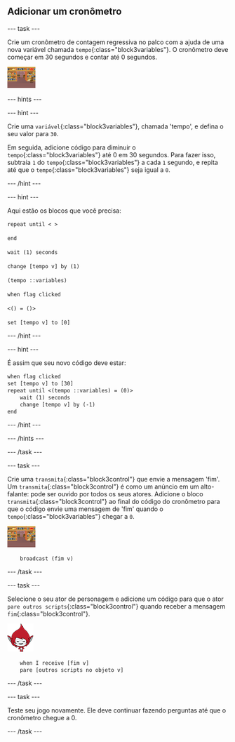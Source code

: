 ## Adicionar um cronômetro

--- task ---

Crie um cronômetro de contagem regressiva no palco com a ajuda de uma nova variável chamada `tempo`{:class="block3variables"}. O cronômetro deve começar em 30 segundos e contar até 0 segundos.

![Ator palco](images/stage-sprite.png)

--- hints ---


--- hint ---

Crie uma `variável`{:class="block3variables"}, chamada 'tempo', e defina o seu valor para `30`.

Em seguida, adicione código para diminuir o `tempo`{:class="block3variables"} até 0 em 30 segundos. Para fazer isso, subtraia `1` do `tempo`{:class="block3variables"} a cada `1` segundo, e repita até que o `tempo`{:class="block3variables"} seja igual a `0`.

--- /hint ---

--- hint ---

Aqui estão os blocos que você precisa:

```blocks3
repeat until < >

end

wait (1) seconds

change [tempo v] by (1)

(tempo ::variables) 

when flag clicked

<() = ()>

set [tempo v] to [0]
```

--- /hint ---

--- hint ---

É assim que seu novo código deve estar:

```blocks3
when flag clicked
set [tempo v] to [30]
repeat until <(tempo ::variables) = (0)> 
    wait (1) seconds
    change [tempo v] by (-1)
end
```

--- /hint ---

--- /hints ---

--- /task ---

--- task ---

Crie uma `transmita`{:class="block3control"} que envie a mensagem 'fim'. Um `transmita`{:class="block3control"} é como um anúncio em um alto-falante: pode ser ouvido por todos os seus atores. Adicione o bloco `transmita`{:class="block3control"} ao final do código do cronômetro para que o código envie uma mensagem de 'fim' quando o `tempo`{:class="block3variables"} chegar a `0`.

![Ator palco](images/stage-sprite.png)

```blocks3
    broadcast (fim v)
```

--- /task ---

--- task ---

Selecione o seu ator de personagem e adicione um código para que o ator `pare outros scripts`{:class="block3control"} quando receber a mensagem `fim`{:class="block3control"}.

![Ator Giga](images/giga-sprite.png)

```blocks3
    when I receive [fim v]
    pare [outros scripts no objeto v]
```

--- /task ---

--- task ---

Teste seu jogo novamente. Ele deve continuar fazendo perguntas até que o cronômetro chegue a 0.

--- /task ---